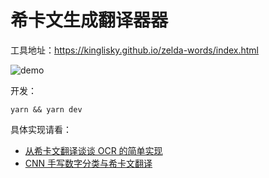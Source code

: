 # 希卡文生成翻译器器

工具地址：https://kinglisky.github.io/zelda-words/index.html

![demo](./demo.gif)

开发：

```
yarn && yarn dev
```

具体实现请看：

- [从希卡文翻译谈谈 OCR 的简单实现](https://juejin.cn/post/6941003131891220517)
- [CNN 手写数字分类与希卡文翻译](https://juejin.cn/post/7015918983723352077)
